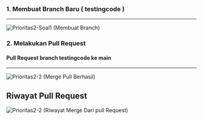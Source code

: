 ### 1. Membuat Branch Baru ( testingcode )
---
![Prioritas2-Soal1 (Membuat Branch)](https://github.com/teranixbq/go_Hanief-Fathul-Bahri-Ahmad/assets/66883583/a1bbbc53-ae20-48e2-8692-7746c51ec940)

### 2. Melakukan Pull Request
#### Pull Request branch testingcode ke main
---
![Prioritas2-2 (Merge Pull Berhasil)](https://github.com/teranixbq/go_Hanief-Fathul-Bahri-Ahmad/assets/66883583/a56b2b6c-653d-4b49-9e16-a76035ad341d)

Riwayat Pull Request
---
![Prioritas2-2 (Riwayat Merge Dari pull Request)](https://github.com/teranixbq/go_Hanief-Fathul-Bahri-Ahmad/assets/66883583/8926c849-4a49-491f-8aa3-d551bdde79da)
